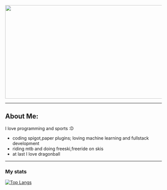 <div align="center">
  <img src="https://i.ibb.co/t2kWYBk/profile-pic.jpg" width="520" height="300"/>
</div>

---

## About Me:
 I love programming and sports :D
 - coding spigot,paper plugins; loving machine learning and fullstack development
 - riding mtb and doing freeski,freeride on skis
 - at last I love dragonball
 
---

### My stats
[![Top Langs](https://github-readme-stats.vercel.app/api/top-langs/?username=Mathewooo&layout=compact&theme=vision-friendly-dark)](https://github.com/anuraghazra/github-readme-stats)
